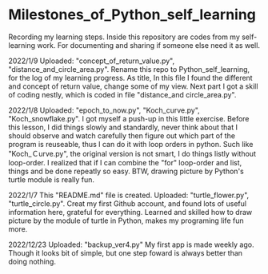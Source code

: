 # Milestones_of_Python_self_learning
Recording my learning steps. Inside this repository are codes from my self-learning work. For documenting and sharing if someone else need it as well.


2022/1/9
Uploaded: "concept_of_return_value.py", "distance_and_circle_area.py".
Rename this repo to Python_self_learning, for the log of my learning progress. As title, In this file I found the different and concept of return value, change some of my view. Next part I got a skill of coding nestly, which is coded in file "distance_and circle_area.py".

2022/1/8
Uploaded: "epoch_to_now.py", "Koch_curve.py", "Koch_snowflake.py".
I got myself a push-up in this little exercise. Before this lesson, I did things slowly and standardly, never think about that I should observe and watch carefully then figure out which part of the program is reuseable, thus I can do it with loop orders in python. Such like "Koch_Ｃurve.py", the original version is not smart, I do things listly without loop-order. I realized that if I can combine the "for" loop-order and list, things and be done repeatly so easy. BTW, drawing picture by Python's turtle module is really fun.

2022/1/7
This "README.md" file is created.
Uploaded:  "turtle_flower.py", "turtle_circle.py".
Creat my first Github account, and found lots of useful information here, grateful for everything.
Learned and skilled how to draw picture by the module of turtle in Python, makes my programing life fun more.

2022/12/23
Uploaded: "backup_ver4.py"
My first app is made weekly ago. Though it looks bit of simple, but one step foward is always better than doing nothing.
